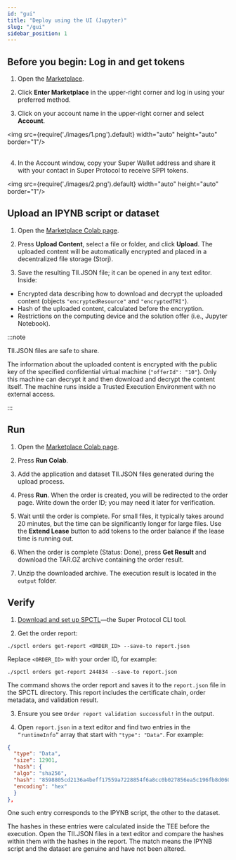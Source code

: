 ```yaml
---
id: "gui"
title: "Deploy using the UI (Jupyter)"
slug: "/gui"
sidebar_position: 1
---
```


## Before you begin: Log in and get tokens

1. Open the [Marketplace](https://marketplace.superprotocol.com).
 
2. Click **Enter Marketplace** in the upper-right corner and log in using your preferred method.

3. Click on your account name in the upper-right corner and select **Account**.

<img src={require('./images/1.png').default} width="auto" height="auto" border="1"/>
<br/>
<br/>

4. In the Account window, copy your Super Wallet address and share it with your contact in Super Protocol to receive SPPI tokens.

<img src={require('./images/2.png').default} width="auto" height="auto" border="1"/>
<br/>

## Upload an IPYNB script or dataset

1. Open the [Marketplace Colab page](https://marketplace.superprotocol.com/order-create-colab).

2. Press **Upload Content**, select a file or folder, and click **Upload**. The uploaded content will be automatically encrypted and placed in a decentralized file storage (Storj).

3. Save the resulting TII.JSON file; it can be opened in any text editor. Inside:

- Encrypted data describing how to download and decrypt the uploaded content (objects `"encryptedResource"` and `"encryptedTRI"`).
- Hash of the uploaded content, calculated before the encryption.
- Restrictions on the computing device and the solution offer (i.e., Jupyter Notebook).

:::note

TII.JSON files are safe to share.

The information about the uploaded content is encrypted with the public key of the specified confidential virtual machine (`"offerId": "10"`). Only this machine can decrypt it and then download and decrypt the content itself. The machine runs inside a Trusted Execution Environment with no external access.

:::

## Run

1. Open the [Marketplace Colab page](https://marketplace.superprotocol.com/order-create-colab).

2. Press **Run Colab**.

3. Add the application and dataset TII.JSON files generated during the upload process.

4. Press **Run**. When the order is created, you will be redirected to the order page. Write down the order ID; you may need it later for verification.

5. Wait until the order is complete. For small files, it typically takes around 20 minutes, but the time can be significantly longer for large files. Use the **Extend Lease** button to add tokens to the order balance if the lease time is running out.

6. When the order is complete (Status: Done), press **Get Result** and download the TAR.GZ archive containing the order result.

7. Unzip the downloaded archive. The execution result is located in the `output` folder.

## Verify

1. [Download and set up SPCTL](/cli/)—the Super Protocol CLI tool.

2. Get the order report:

```shell
./spctl orders get-report <ORDER_ID> --save-to report.json
```

Replace `<ORDER_ID>` with your order ID, for example:

```shell
./spctl orders get-report 244834 --save-to report.json
```

The command shows the order report and saves it to the `report.json` file in the SPCTL directory. This report includes the certificate chain, order metadata, and validation result.

3. Ensure you see `Order report validation successful!` in the output.

4. Open `report.json` in a text editor and find two entries in the `“runtimeInfo”` array that start with `"type": "Data"`. For example:

```json
{
  "type": "Data",
  "size": 12901,
  "hash": {
  "algo": "sha256",
  "hash": "8598805cd2136a4beff17559a7228854f6a8cc0b027856ea5c196fb8d0602501",
  "encoding": "hex"
  }
},
```

One such entry corresponds to the IPYNB script, the other to the dataset.

The hashes in these entries were calculated inside the TEE before the execution. Open the TII.JSON files in a text editor and compare the hashes within them with the hashes in the report. The match means the IPYNB script and the dataset are genuine and have not been altered.